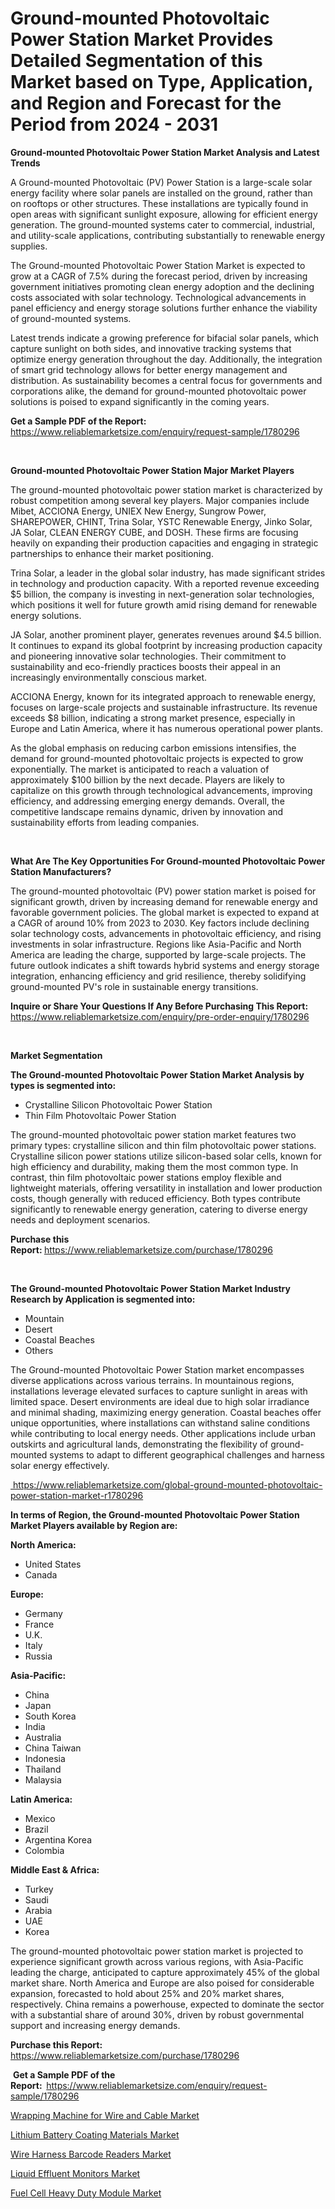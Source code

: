 <p><h1>Ground-mounted Photovoltaic Power Station Market Provides Detailed Segmentation of this Market based on Type, Application, and Region and Forecast for the Period from 2024 - 2031</h1></p><p><strong>Ground-mounted Photovoltaic Power Station Market Analysis and Latest Trends</strong></p>
<p><p>A Ground-mounted Photovoltaic (PV) Power Station is a large-scale solar energy facility where solar panels are installed on the ground, rather than on rooftops or other structures. These installations are typically found in open areas with significant sunlight exposure, allowing for efficient energy generation. The ground-mounted systems cater to commercial, industrial, and utility-scale applications, contributing substantially to renewable energy supplies.</p><p>The Ground-mounted Photovoltaic Power Station Market is expected to grow at a CAGR of 7.5% during the forecast period, driven by increasing government initiatives promoting clean energy adoption and the declining costs associated with solar technology. Technological advancements in panel efficiency and energy storage solutions further enhance the viability of ground-mounted systems. </p><p>Latest trends indicate a growing preference for bifacial solar panels, which capture sunlight on both sides, and innovative tracking systems that optimize energy generation throughout the day. Additionally, the integration of smart grid technology allows for better energy management and distribution. As sustainability becomes a central focus for governments and corporations alike, the demand for ground-mounted photovoltaic power solutions is poised to expand significantly in the coming years.</p></p>
<p><strong>Get a Sample PDF of the Report:&nbsp;</strong> <a href="https://www.reliablemarketsize.com/enquiry/request-sample/1780296?utm_campaign=1131&utm_medium=2&utm_source=Github&utm_content=ia&utm_term=13102024&utm_id=ground-mounted-photovoltaic-power-station">https://www.reliablemarketsize.com/enquiry/request-sample/1780296</a></p>
<p>&nbsp;</p>
<p><strong>Ground-mounted Photovoltaic Power Station Major Market Players</strong></p>
<p><p>The ground-mounted photovoltaic power station market is characterized by robust competition among several key players. Major companies include Mibet, ACCIONA Energy, UNIEX New Energy, Sungrow Power, SHAREPOWER, CHINT, Trina Solar, YSTC Renewable Energy, Jinko Solar, JA Solar, CLEAN ENERGY CUBE, and DOSH. These firms are focusing heavily on expanding their production capacities and engaging in strategic partnerships to enhance their market positioning.</p><p>Trina Solar, a leader in the global solar industry, has made significant strides in technology and production capacity. With a reported revenue exceeding $5 billion, the company is investing in next-generation solar technologies, which positions it well for future growth amid rising demand for renewable energy solutions.</p><p>JA Solar, another prominent player, generates revenues around $4.5 billion. It continues to expand its global footprint by increasing production capacity and pioneering innovative solar technologies. Their commitment to sustainability and eco-friendly practices boosts their appeal in an increasingly environmentally conscious market.</p><p>ACCIONA Energy, known for its integrated approach to renewable energy, focuses on large-scale projects and sustainable infrastructure. Its revenue exceeds $8 billion, indicating a strong market presence, especially in Europe and Latin America, where it has numerous operational power plants.</p><p>As the global emphasis on reducing carbon emissions intensifies, the demand for ground-mounted photovoltaic projects is expected to grow exponentially. The market is anticipated to reach a valuation of approximately $100 billion by the next decade. Players are likely to capitalize on this growth through technological advancements, improving efficiency, and addressing emerging energy demands. Overall, the competitive landscape remains dynamic, driven by innovation and sustainability efforts from leading companies.</p></p>
<p>&nbsp;</p>
<p><strong>What Are The Key Opportunities For Ground-mounted Photovoltaic Power Station Manufacturers?</strong></p>
<p><p>The ground-mounted photovoltaic (PV) power station market is poised for significant growth, driven by increasing demand for renewable energy and favorable government policies. The global market is expected to expand at a CAGR of around 10% from 2023 to 2030. Key factors include declining solar technology costs, advancements in photovoltaic efficiency, and rising investments in solar infrastructure. Regions like Asia-Pacific and North America are leading the charge, supported by large-scale projects. The future outlook indicates a shift towards hybrid systems and energy storage integration, enhancing efficiency and grid resilience, thereby solidifying ground-mounted PV's role in sustainable energy transitions.</p></p>
<p><strong>Inquire or Share Your Questions If Any Before Purchasing This Report:</strong> <a href="https://www.reliablemarketsize.com/enquiry/pre-order-enquiry/1780296?utm_campaign=1131&utm_medium=2&utm_source=Github&utm_content=ia&utm_term=13102024&utm_id=ground-mounted-photovoltaic-power-station">https://www.reliablemarketsize.com/enquiry/pre-order-enquiry/1780296</a></p>
<p>&nbsp;</p>
<p><strong>Market Segmentation</strong></p>
<p><strong>The Ground-mounted Photovoltaic Power Station Market Analysis by types is segmented into:</strong></p>
<p><ul><li>Crystalline Silicon Photovoltaic Power Station</li><li>Thin Film Photovoltaic Power Station</li></ul></p>
<p><p>The ground-mounted photovoltaic power station market features two primary types: crystalline silicon and thin film photovoltaic power stations. Crystalline silicon power stations utilize silicon-based solar cells, known for high efficiency and durability, making them the most common type. In contrast, thin film photovoltaic power stations employ flexible and lightweight materials, offering versatility in installation and lower production costs, though generally with reduced efficiency. Both types contribute significantly to renewable energy generation, catering to diverse energy needs and deployment scenarios.</p></p>
<p><strong>Purchase this Report:&nbsp;</strong><a href="https://www.reliablemarketsize.com/purchase/1780296?utm_campaign=1131&utm_medium=2&utm_source=Github&utm_content=ia&utm_term=13102024&utm_id=ground-mounted-photovoltaic-power-station">https://www.reliablemarketsize.com/purchase/1780296</a></p>
<p>&nbsp;</p>
<p><strong>The Ground-mounted Photovoltaic Power Station Market Industry Research by Application is segmented into:</strong></p>
<p><ul><li>Mountain</li><li>Desert</li><li>Coastal Beaches</li><li>Others</li></ul></p>
<p><p>The Ground-mounted Photovoltaic Power Station market encompasses diverse applications across various terrains. In mountainous regions, installations leverage elevated surfaces to capture sunlight in areas with limited space. Desert environments are ideal due to high solar irradiance and minimal shading, maximizing energy generation. Coastal beaches offer unique opportunities, where installations can withstand saline conditions while contributing to local energy needs. Other applications include urban outskirts and agricultural lands, demonstrating the flexibility of ground-mounted systems to adapt to different geographical challenges and harness solar energy effectively.</p></p>
<p><a href="https://www.reliablemarketsize.com/global-ground-mounted-photovoltaic-power-station-market-r1780296?utm_campaign=1131&utm_medium=2&utm_source=Github&utm_content=ia&utm_term=13102024&utm_id=ground-mounted-photovoltaic-power-station">&nbsp;https://www.reliablemarketsize.com/global-ground-mounted-photovoltaic-power-station-market-r1780296</a></p>
<p><strong>In terms of Region, the Ground-mounted Photovoltaic Power Station Market Players available by Region are:</strong></p>
<p>
    <p> <strong> North America: </strong>
        <ul>
            <li>United States</li>
            <li>Canada</li>
        </ul>
        </p> 
    <p> <strong> Europe: </strong>
        <ul>
            <li>Germany</li>
            <li>France</li>
            <li>U.K.</li>
            <li>Italy</li>
            <li>Russia</li>
        </ul>
        </p> 
    <p> <strong> Asia-Pacific: </strong>
        <ul>
            <li>China</li>
            <li>Japan</li>
            <li>South Korea</li>
            <li>India</li>
            <li>Australia</li>
            <li>China Taiwan</li>
            <li>Indonesia</li>
            <li>Thailand</li>
            <li>Malaysia</li>
        </ul>
        </p> 
    <p> <strong> Latin America: </strong>
        <ul>
            <li>Mexico</li>
            <li>Brazil</li>
            <li>Argentina Korea</li>
            <li>Colombia</li>
        </ul>
        </p> 
    <p> <strong> Middle East & Africa: </strong>
        <ul>
            <li>Turkey</li>
            <li>Saudi</li>
            <li>Arabia</li>
            <li>UAE</li>
            <li>Korea</li>
        </ul>
    </p>
    </p>
<p><p>The ground-mounted photovoltaic power station market is projected to experience significant growth across various regions, with Asia-Pacific leading the charge, anticipated to capture approximately 45% of the global market share. North America and Europe are also poised for considerable expansion, forecasted to hold about 25% and 20% market shares, respectively. China remains a powerhouse, expected to dominate the sector with a substantial share of around 30%, driven by robust governmental support and increasing energy demands.</p></p>
<p><strong>Purchase this Report: </strong><a href="https://www.reliablemarketsize.com/purchase/1780296?utm_campaign=1131&utm_medium=2&utm_source=Github&utm_content=ia&utm_term=13102024&utm_id=ground-mounted-photovoltaic-power-station">https://www.reliablemarketsize.com/purchase/1780296</a></p>
<p>&nbsp;<strong>Get a Sample PDF of the Report:&nbsp;&nbsp;</strong><a href="https://www.reliablemarketsize.com/enquiry/request-sample/1780296?utm_campaign=1131&utm_medium=2&utm_source=Github&utm_content=ia&utm_term=13102024&utm_id=ground-mounted-photovoltaic-power-station">https://www.reliablemarketsize.com/enquiry/request-sample/1780296</a></p>
<p><strong></strong></p>
<p><p><a href="https://www.linkedin.com/pulse/2024-vs-2031-how-wrapping-machine-wire-cable-market-turned-sdilf?utm_campaign=1131&utm_medium=2&utm_source=Github&utm_content=ia&utm_term=13102024&utm_id=ground-mounted-photovoltaic-power-station">Wrapping Machine for Wire and Cable Market</a></p><p><a href="https://github.com/doyeme32g/Market-Research-Report-List-1/blob/main/lithium-battery-coating-materials-market.md?utm_campaign=1131&utm_medium=2&utm_source=Github&utm_content=ia&utm_term=13102024&utm_id=ground-mounted-photovoltaic-power-station">Lithium Battery Coating Materials Market</a></p><p><a href="https://www.linkedin.com/pulse/exploring-wire-harness-barcode-readers-market-dynamics-global-mmegc?utm_campaign=1131&utm_medium=2&utm_source=Github&utm_content=ia&utm_term=13102024&utm_id=ground-mounted-photovoltaic-power-station">Wire Harness Barcode Readers Market</a></p><p><a href="https://www.linkedin.com/pulse/market-dynamics-future-trends-global-liquid-effluent-monitors-k2bgc?utm_campaign=1131&utm_medium=2&utm_source=Github&utm_content=ia&utm_term=13102024&utm_id=ground-mounted-photovoltaic-power-station">Liquid Effluent Monitors Market</a></p><p><a href="https://github.com/cecilebbruhter/Market-Research-Report-List-1/blob/main/fuel-cell-heavy-duty-module-market.md?utm_campaign=1131&utm_medium=2&utm_source=Github&utm_content=ia&utm_term=13102024&utm_id=ground-mounted-photovoltaic-power-station">Fuel Cell Heavy Duty Module Market</a></p></p>